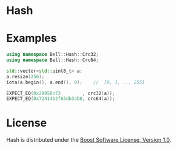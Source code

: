 # Hash

# Examples
```cpp
using namespace Bell::Hash::Crc32;
using namespace Bell::Hash::Crc64;

std::vector<std::uint8_t> a;
a.resize(256);
iota(a.begin(), a.end(), 0);	//	[0, 1, ... 255]

EXPECT_EQ(0x29058c73        , crc32(a));
EXPECT_EQ(0x72414b2f65db3ab0, crc64(a));
```

# License
Hash is distributed under the [Boost Software License, Version 1.0](http://www.boost.org/LICENSE_1_0.txt).
